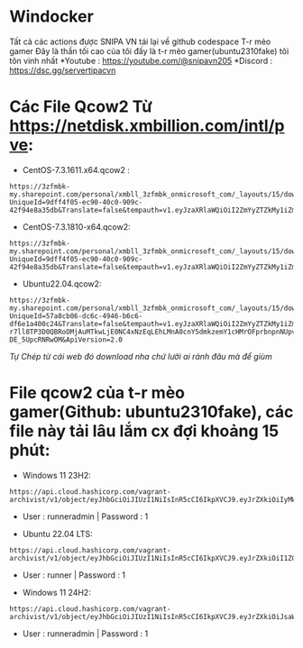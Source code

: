 # Windocker
Tất cả các actions được SNIPA VN tái lại về github codespace T-r mèo gamer
Đây là thần tối cao của tôi đấy là t-r mèo gamer(ubuntu2310fake) tôi tôn vinh nhất
*Youtube : https://youtube.com/@snipavn205
*Discord : https://dsc.gg/servertipacvn
# Các File Qcow2 Từ https://netdisk.xmbillion.com/intl/pve:
- CentOS-7.3.1611.x64.qcow2 :
```
https://3zfmbk-my.sharepoint.com/personal/xmbll_3zfmbk_onmicrosoft_com/_layouts/15/download.aspx?UniqueId=9dff4f05-ec90-40c0-909c-42f94e8a35db&Translate=false&tempauth=v1.eyJzaXRlaWQiOiI2ZmYyZTZkMy1iZmQ0LTRmMDAtYjZkZS0yZDE2NjE1ZTRiYzciLCJhcHBfZGlzcGxheW5hbWUiOiJhbGlzdCIsImFwcGlkIjoiMjIzNTg5MDYtOTI2OS00ZjQzLWIyMzUtMDU3MjU4ZjQ1ZTA0IiwiYXVkIjoiMDAwMDAwMDMtMDAwMC0wZmYxLWNlMDAtMDAwMDAwMDAwMDAwLzN6Zm1iay1teS5zaGFyZXBvaW50LmNvbUAxN2QwODU4Yy04MTliLTQxY2ItODc0My00NDg2ODQyNDViYjIiLCJleHAiOiIxNzM3MzY4MzM1In0.CgoKBHNuaWQSAjY0EgsIwJKS8q_P3D0QBRoOMjAuMTkwLjE0NC4xNzEqLHRqbFhCUmxiTE4wY25veUI4ZHZ4Q2c0R1hZRVk1cW9peThnQzdLQ3dKdTA9MJ4BOAFCEKF5Uu3l4ABAUldhrioH5bhKEGhhc2hlZHByb29mdG9rZW5SCFsia21zaSJdcikwaC5mfG1lbWJlcnNoaXB8MTAwMzIwMDI0NzNiMTc4NEBsaXZlLmNvbXoBMoIBEgmMhdAXm4HLQRGHQ0SGhCRbspIBBmJvbGFuZ5oBAmRhogEceG1ibGxAM3pmbWJrLm9ubWljcm9zb2Z0LmNvbaoBEDEwMDMyMDAyNDczQjE3ODSyAQ5hbGxmaWxlcy53cml0ZcgBAQ.ljnp4QPyax95KXEXphA9fI9nKamU8kaYcgkZU6goFis&ApiVersion=2.0
```
- CentOS-7.3.1810-x64.qcow2:
```
https://3zfmbk-my.sharepoint.com/personal/xmbll_3zfmbk_onmicrosoft_com/_layouts/15/download.aspx?UniqueId=9dff4f05-ec90-40c0-909c-42f94e8a35db&Translate=false&tempauth=v1.eyJzaXRlaWQiOiI2ZmYyZTZkMy1iZmQ0LTRmMDAtYjZkZS0yZDE2NjE1ZTRiYzciLCJhcHBfZGlzcGxheW5hbWUiOiJhbGlzdCIsImFwcGlkIjoiMjIzNTg5MDYtOTI2OS00ZjQzLWIyMzUtMDU3MjU4ZjQ1ZTA0IiwiYXVkIjoiMDAwMDAwMDMtMDAwMC0wZmYxLWNlMDAtMDAwMDAwMDAwMDAwLzN6Zm1iay1teS5zaGFyZXBvaW50LmNvbUAxN2QwODU4Yy04MTliLTQxY2ItODc0My00NDg2ODQyNDViYjIiLCJleHAiOiIxNzM3MzY4NDU5In0.CgoKBHNuaWQSAjY0EgsIsOuUj7nP3D0QBRoOMjAuMTkwLjE0NC4xNzEqLHRqbFhCUmxiTE4wY25veUI4ZHZ4Q2c0R1hZRVk1cW9peThnQzdLQ3dKdTA9MJ4BOAFCEKF5Uwwg0ABAUldkfM6ohKxKEGhhc2hlZHByb29mdG9rZW5SCFsia21zaSJdcikwaC5mfG1lbWJlcnNoaXB8MTAwMzIwMDI0NzNiMTc4NEBsaXZlLmNvbXoBMoIBEgmMhdAXm4HLQRGHQ0SGhCRbspIBBmJvbGFuZ5oBAmRhogEceG1ibGxAM3pmbWJrLm9ubWljcm9zb2Z0LmNvbaoBEDEwMDMyMDAyNDczQjE3ODSyAQ5hbGxmaWxlcy53cml0ZcgBAQ.GeFrIX862t894v7wBWUitf_6N04xXzdu49r8gOHdb2g&ApiVersion=2.0
```
- Ubuntu22.04.qcow2:
```
https://3zfmbk-my.sharepoint.com/personal/xmbll_3zfmbk_onmicrosoft_com/_layouts/15/download.aspx?UniqueId=57a8cb06-dc6c-4946-b6c6-df6e1a400c24&Translate=false&tempauth=v1.eyJzaXRlaWQiOiI2ZmYyZTZkMy1iZmQ0LTRmMDAtYjZkZS0yZDE2NjE1ZTRiYzciLCJhcHBfZGlzcGxheW5hbWUiOiJhbGlzdCIsImFwcGlkIjoiMjIzNTg5MDYtOTI2OS00ZjQzLWIyMzUtMDU3MjU4ZjQ1ZTA0IiwiYXVkIjoiMDAwMDAwMDMtMDAwMC0wZmYxLWNlMDAtMDAwMDAwMDAwMDAwLzN6Zm1iay1teS5zaGFyZXBvaW50LmNvbUAxN2QwODU4Yy04MTliLTQxY2ItODc0My00NDg2ODQyNDViYjIiLCJleHAiOiIxNzM3MzY4NjA4In0.CgoKBHNuaWQSAjY0EgsI-r7ll8TP3D0QBRoOMjAuMTkwLjE0NC4xNzEqLEhLMnA0cnY5dmkzemY1cHMrOFprbnpnNUpvdzUrRm5NVzE0NWsyWlBwaGc9MJ4BOAFCEKF5UzBkAABAUldo7QY60xpKEGhhc2hlZHByb29mdG9rZW5SCFsia21zaSJdcikwaC5mfG1lbWJlcnNoaXB8MTAwMzIwMDI0NzNiMTc4NEBsaXZlLmNvbXoBMoIBEgmMhdAXm4HLQRGHQ0SGhCRbspIBBmJvbGFuZ5oBAmRhogEceG1ibGxAM3pmbWJrLm9ubWljcm9zb2Z0LmNvbaoBEDEwMDMyMDAyNDczQjE3ODSyAQ5hbGxmaWxlcy53cml0ZcgBAQ.kHZcepFGTgCmhu3eWtiCo4tXTkkRN-DE_5UpcRNRwOM&ApiVersion=2.0
```
*Tự Chép từ cái web đó download nha chứ lười ai rảnh đâu mà để giùm*
# File qcow2 của t-r mèo gamer(Github: ubuntu2310fake), các file này tải lâu lắm cx đợi khoảng 15 phút:
- Windows 11 23H2:
```
https://api.cloud.hashicorp.com/vagrant-archivist/v1/object/eyJhbGciOiJIUzI1NiIsInR5cCI6IkpXVCJ9.eyJrZXkiOiIyMWZlYWNmYi0xMWY5LTRkMTEtOGM2OC0xMTQ5YmY1NmY2YzIiLCJtb2RlIjoiciIsImZpbGVuYW1lIjoid2luMTFtb2RyZHB3Zl8xLjBfcWVtdV9hbWQ2NC5ib3gifQ.WYMn2onERXAiIk9BHyZtMJZZirZS6H9tzJAC5Sj8KIA
```
+ User : runneradmin | Password : 1
- Ubuntu 22.04 LTS:
```
https://api.cloud.hashicorp.com/vagrant-archivist/v1/object/eyJhbGciOiJIUzI1NiIsInR5cCI6IkpXVCJ9.eyJrZXkiOiI1ZGQ1NmM1OC04ZDQ4LTQ0NzgtOWE1Zi0wYjNmYzgyYzRiNTkiLCJtb2RlIjoiciIsImZpbGVuYW1lIjoidWJ1bnR1c2VydmVyMjJfMC4wX3FlbXVfYW1kNjQuYm94In0.tYprxQPqKwTPaqlfna0u7rIlpD3WYbK03haABvT3KQk
```
+ User : runner | Password : 1
- Windows 11 24H2:
```
https://api.cloud.hashicorp.com/vagrant-archivist/v1/object/eyJhbGciOiJIUzI1NiIsInR5cCI6IkpXVCJ9.eyJrZXkiOiJsaW51eHVzZXJzZmFrZS9XaW5kb3dzMTEyNEgyLzI0LjIvV2luMTEyNEgyL2QyOTQwOWVhLWFjY2MtMTFlZi05NGM4LTVhOGNhNzBiNzRhNSIsIm1vZGUiOiJyIiwiZmlsZW5hbWUiOiJXaW5kb3dzMTEyNEgyXzI0LjJfV2luMTEyNEgyX2FtZDY0LmJveCJ9.7DD39XJxF8PjIdhHcuEABTPiZbPgq_CEgVHrV9ka_eg
```
+ User : runneradmin | Password : 1
